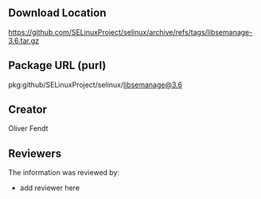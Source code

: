 ## Download Location

https://github.com/SELinuxProject/selinux/archive/refs/tags/libsemanage-3.6.tar.gz

## Package URL (purl)

pkg:github/SELinuxProject/selinux/libsemanage@3.6

## Creator

Oliver Fendt

## Reviewers

The information was reviewed by:

* add reviewer here
